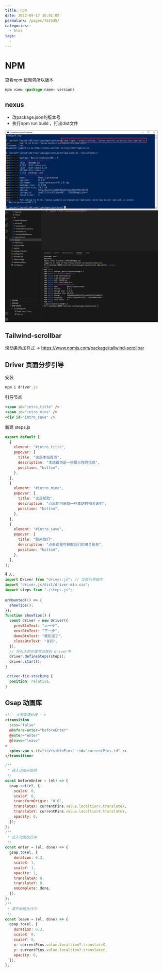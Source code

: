 ```yaml
---
title: npm
date: 2022-09-17 16:01:08
permalink: /pages/7610d5/
categories:
  - html
tags:
  - 
---
```


# NPM
查看npm 依赖包所以版本
```js
npm view <package-name> versions
```
## nexus

* 改package.json的版本号
* 执行npm run build ，打出dist文件

![alt img](./image-2.png)
![alt text](./image-3.png)
## Tailwind-scrollbar

滚动条添加样式 -> https://www.npmjs.com/package/tailwind-scrollbar

## Driver 页面分步引导

安装

```js
npm i driver.js
```

引导节点

```html
<span id="intro_title" />
<span id="intro_mine" />
<div id="intro_save" />
```

新建 steps.js

```js
export default [
  {
    element: "#intro_title",
    popover: {
      title: "这是本站首页",
      description: "本站首页是一些展示性的信息",
      position: "bottom",
    },
  },
  {
    element: "#intro_mine",
    popover: {
      title: "这是帮助",
      description: "点此处可获取一些本站的相关说明",
      position: "bottom",
    },
  },
  {
    element: "#intro_save",
    popover: {
      title: "联系我们",
      description: "点击这里可获取我们的相关信息",
      position: "bottom",
    },
  },
];
```

```js
引入;
import Driver from "driver.js"; // 页面引导操作
import "driver.js/dist/driver.min.css";
import steps from "./steps.js";

onMounted(() => {
  showTips();
});
function showTips() {
  const driver = new Driver({
    prevBtnText: "上一步",
    nextBtnText: "下一步",
    doneBtnText: "我知道了",
    closeBtnText: "关闭",
  });
  // 将引入的步骤节点放到 driver中
  driver.defineSteps(steps);
  driver.start();
}
```

```css
.driver-fix-stacking {
  position: relative;
}
```

## Gsap 动画库

```html
<!-- 大图详情处理 -->
<transition
  :css="false"
  @before-enter="beforeEnter"
  @enter="enter"
  @leave="leave"
>
  <pins-vue v-if="isVisiblePins" :id="currentPins.id" />
</transition>
```

```js
/**
 * 进入动画开始前
 */
const beforeEnter = (el) => {
  gsap.set(el, {
    scaleX: 0,
    scaleY: 0,
    transformOrigin: "0 0",
    translateX: currentPins.value.localtion?.translateX,
    translateY: currentPins.value.localtion?.translateY,
    opacity: 0,
  });
};
/**
 * 进入动画执行中
 */
const enter = (el, done) => {
  gsap.to(el, {
    duration: 0.3,
    scaleX: 1,
    scaleY: 1,
    opacity: 1,
    translateX: 0,
    translateY: 0,
    onComplete: done,
  });
};
/**
 * 离开动画执行中
 */
const leave = (el, done) => {
  gsap.to(el, {
    duration: 0.3,
    scaleX: 0,
    scaleY: 0,
    x: currentPins.value.localtion?.translateX,
    y: currentPins.value.localtion?.translateY,
    opacity: 0,
  });
};
```
